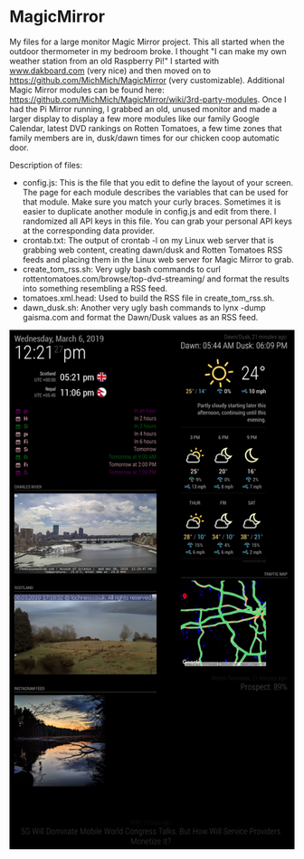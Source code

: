 # MagicMirror
My files for a large monitor Magic Mirror project. This all started when the outdoor thermometer in my bedroom broke. I thought "I can make my own weather station from an old Raspberry Pi!" I started with www.dakboard.com (very nice) and then moved on to https://github.com/MichMich/MagicMirror (very customizable). Additional Magic Mirror modules can be found here: https://github.com/MichMich/MagicMirror/wiki/3rd-party-modules. Once I had the Pi Mirror running, I grabbed an old, unused monitor and made a larger display to display a few more modules like our family Google Calendar, latest DVD rankings on Rotten Tomatoes, a few time zones that family members are in, dusk/dawn times for our chicken coop automatic door.

Description of files:<br>
<ul>
<li>config.js: This is the file that you edit to define the layout of your screen. The page for each module describes the variables that can be used for that module. Make sure you match your curly braces. Sometimes it is easier to duplicate another module in config.js and edit from there. I randomized all API keys in this file. You can grab your personal API keys at the corresponding data provider.</li>
<li>crontab.txt: The output of crontab -l on my Linux web server that is grabbing web content, creating dawn/dusk and Rotten Tomatoes RSS feeds and placing them in the Linux web server for Magic Mirror to grab.</li>
<li>create_tom_rss.sh: Very ugly bash commands to curl rottentomatoes.com/browse/top-dvd-streaming/ and format the results into something resembling a RSS feed.</li>
<li>tomatoes.xml.head: Used to build the RSS file in create_tom_rss.sh.</li>
<li>dawn_dusk.sh: Another very ugly bash commands to lynx -dump gaisma.com and format the Dawn/Dusk values as an RSS feed.</li>
</ul>
<img src="Monitor_Screenv2.png" alt="Monitor Screen">

